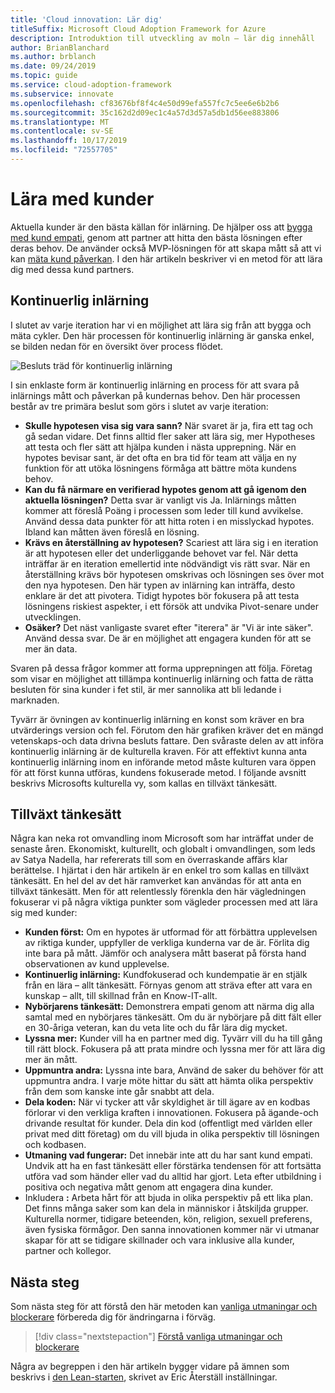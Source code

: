 ```yaml
---
title: 'Cloud innovation: Lär dig'
titleSuffix: Microsoft Cloud Adoption Framework for Azure
description: Introduktion till utveckling av moln – lär dig innehåll
author: BrianBlanchard
ms.author: brblanch
ms.date: 09/24/2019
ms.topic: guide
ms.service: cloud-adoption-framework
ms.subservice: innovate
ms.openlocfilehash: cf83676bf8f4c4e50d99efa557fc7c5ee6e6b2b6
ms.sourcegitcommit: 35c162d2d09ec1c4a57d3d57a5db1d56ee883806
ms.translationtype: MT
ms.contentlocale: sv-SE
ms.lasthandoff: 10/17/2019
ms.locfileid: "72557705"
---
```

# <a name="learning-with-customers"></a>Lära med kunder

Aktuella kunder är den bästa källan för inlärning. De hjälper oss att [bygga med kund empati](./build.md), genom att partner att hitta den bästa lösningen efter deras behov. De använder också MVP-lösningen för att skapa mått så att vi kan [mäta kund påverkan](./measure.md). I den här artikeln beskriver vi en metod för att lära dig med dessa kund partners.

## <a name="continuous-learning"></a>Kontinuerlig inlärning

I slutet av varje iteration har vi en möjlighet att lära sig från att bygga och mäta cykler. Den här processen för kontinuerlig inlärning är ganska enkel, se bilden nedan för en översikt över process flödet.

![Besluts träd för kontinuerlig inlärning](../../_images/innovate/continuous-learning.png)

I sin enklaste form är kontinuerlig inlärning en process för att svara på inlärnings mått och påverkan på kundernas behov. Den här processen består av tre primära beslut som görs i slutet av varje iteration:

- **Skulle hypotesen visa sig vara sann?** När svaret är ja, fira ett tag och gå sedan vidare. Det finns alltid fler saker att lära sig, mer Hypotheses att testa och fler sätt att hjälpa kunden i nästa upprepning. När en hypotes bevisar sant, är det ofta en bra tid för team att välja en ny funktion för att utöka lösningens förmåga att bättre möta kundens behov.
- **Kan du få närmare en verifierad hypotes genom att gå igenom den aktuella lösningen?** Detta svar är vanligt vis Ja. Inlärnings måtten kommer att föreslå Poäng i processen som leder till kund avvikelse. Använd dessa data punkter för att hitta roten i en misslyckad hypotes. Ibland kan måtten även föreslå en lösning.
- **Krävs en återställning av hypotesen?** Scariest att lära sig i en iteration är att hypotesen eller det underliggande behovet var fel. När detta inträffar är en iteration emellertid inte nödvändigt vis rätt svar. När en återställning krävs bör hypotesen omskrivas och lösningen ses över mot den nya hypotesen. Den här typen av inlärning kan inträffa, desto enklare är det att pivotera. Tidigt hypotes bör fokusera på att testa lösningens riskiest aspekter, i ett försök att undvika Pivot-senare under utvecklingen.
- **Osäker?** Det näst vanligaste svaret efter "iterera" är "Vi är inte säker". Använd dessa svar. De är en möjlighet att engagera kunden för att se mer än data.

Svaren på dessa frågor kommer att forma upprepningen att följa. Företag som visar en möjlighet att tillämpa kontinuerlig inlärning och fatta de rätta besluten för sina kunder i fet stil, är mer sannolika att bli ledande i marknaden.

Tyvärr är övningen av kontinuerlig inlärning en konst som kräver en bra utvärderings version och fel. Förutom den här grafiken kräver det en mängd vetenskaps-och data drivna besluts fattare. Den svåraste delen av att införa kontinuerlig inlärning är de kulturella kraven. För att effektivt kunna anta kontinuerlig inlärning inom en införande metod måste kulturen vara öppen för att först kunna utföras, kundens fokuserade metod. I följande avsnitt beskrivs Microsofts kulturella vy, som kallas en tillväxt tänkesätt.

## <a name="growth-mindset"></a>Tillväxt tänkesätt

Några kan neka rot omvandling inom Microsoft som har inträffat under de senaste åren. Ekonomiskt, kulturellt, och globalt i omvandlingen, som leds av Satya Nadella, har refererats till som en överraskande affärs klar berättelse. I hjärtat i den här artikeln är en enkel tro som kallas en tillväxt tänkesätt. En hel del av det här ramverket kan användas för att anta en tillväxt tänkesätt. Men för att relentlessly förenkla den här vägledningen fokuserar vi på några viktiga punkter som vägleder processen med att lära sig med kunder:

- **Kunden först:** Om en hypotes är utformad för att förbättra upplevelsen av riktiga kunder, uppfyller de verkliga kunderna var de är. Förlita dig inte bara på mått. Jämför och analysera mått baserat på första hand observationen av kund upplevelse.
- **Kontinuerlig inlärning:** Kundfokuserad och kundempatie är en stjälk från en lära – allt tänkesätt. Förnyas genom att sträva efter att vara en kunskap – allt, till skillnad från en Know-IT-allt.
- **Nybörjarens tänkesätt:** Demonstrera empati genom att närma dig alla samtal med en nybörjares tänkesätt. Om du är nybörjare på ditt fält eller en 30-åriga veteran, kan du veta lite och du får lära dig mycket.
- **Lyssna mer:** Kunder vill ha en partner med dig. Tyvärr vill du ha till gång till rätt block. Fokusera på att prata mindre och lyssna mer för att lära dig mer än mått.
- **Uppmuntra andra:** Lyssna inte bara, Använd de saker du behöver för att uppmuntra andra. I varje möte hittar du sätt att hämta olika perspektiv från dem som kanske inte går snabbt att dela.
- **Dela koden:** När vi tycker att vår skyldighet är till ägare av en kodbas förlorar vi den verkliga kraften i innovationen. Fokusera på ägande-och drivande resultat för kunder. Dela din kod (offentligt med världen eller privat med ditt företag) om du vill bjuda in olika perspektiv till lösningen och kodbasen.
- **Utmaning vad fungerar:** Det innebär inte att du har sant kund empati. Undvik att ha en fast tänkesätt eller förstärka tendensen för att fortsätta utföra vad som händer eller vad du alltid har gjort. Leta efter utbildning i positiva och negativa mått genom att engagera dina kunder.
- Inkludera **:** Arbeta hårt för att bjuda in olika perspektiv på ett lika plan. Det finns många saker som kan dela in människor i åtskiljda grupper. Kulturella normer, tidigare beteenden, kön, religion, sexuell preferens, även fysiska förmågor. Den sanna innovationen kommer när vi utmanar skapar för att se tidigare skillnader och vara inklusive alla kunder, partner och kollegor.

## <a name="next-steps"></a>Nästa steg

Som nästa steg för att förstå den här metoden kan [vanliga utmaningar och blockerare](./challenges.md) förbereda dig för ändringarna i förväg.

> [!div class="nextstepaction"]
> [Förstå vanliga utmaningar och blockerare](./challenges.md)

Några av begreppen i den här artikeln bygger vidare på ämnen som beskrivs i [den Lean-starten](http://theleanstartup.com/book), skrivet av Eric Återställ inställningar.
